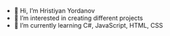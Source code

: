 - 👋 Hi, I’m Hristiyan Yordanov
- 👀 I’m interested in creating different projects 
- 🌱 I’m currently learning C#, JavaScript, HTML, CSS


